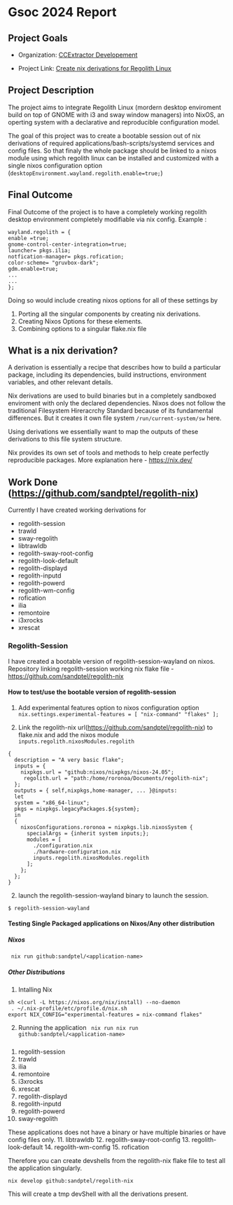 # Gsoc 2024 Report
## Project Goals
- Organization: [CCExtractor Developement](https://summerofcode.withgoogle.com/programs/2024/organizations/ccextractor-development)

- Project Link: [Create nix derivations for Regolith Linux ](https://summerofcode.withgoogle.com/programs/2024/projects/kWEY5sJj)

## Project Description
The project aims to integrate Regolith Linux (mordern desktop enviroment build on top of GNOME with i3 and sway window managers) into NixOS, an operting system with a declarative and reproducible configuration model. 

The goal of this project was to create a bootable session out of nix derivations of required applications/bash-scripts/systemd services and config files. So that finaly the whole package should be linked to a nixos module using which regolith linux can be installed and customized with a single nixos configuration option (`desktopEnvironment.wayland.regolith.enable=true;`)

## Final Outcome
Final Outcome of the project is to have a completely working regolith desktop environment completely modifiable via nix config. Example :
```
wayland.regolith = {
enable =true;
gnome-control-center-integration=true;
launcher= pkgs.ilia;
notfication-manager= pkgs.rofication;
color-scheme= "gruvbox-dark";
gdm.enable=true;
...
...
};
```

Doing so would include creating nixos options for all of these settings by
1. Porting all the singular components by creating nix derivations.
2. Creating Nixos Options for these elements.
3. Combining options to a singular flake.nix file

## What is a nix derivation?
A derivation is essentially a recipe that describes how to build a particular package, including its dependencies, build instructions, environment variables, and other relevant details.

Nix derivations are used to build binaries but in a completely sandboxed enviroment with only the declared dependencies. Nixos does not follow the traditional Filesystem Hireracrchy Standard because of its fundamental differences. But it creates it own file system `/run/current-system/sw` here. 

Using derivations we essentially want to map the outputs of these derivations to this file system structure. 

Nix provides its own set of tools and methods to help create perfectly reproducible packages. More explanation here - https://nix.dev/

## Work Done (https://github.com/sandptel/regolith-nix)
Currently I have created working derivations for 
- regolith-session
- trawld
- sway-regolith
- libtrawldb
- regolith-sway-root-config
- regolith-look-default
- regolith-displayd
- regolith-inputd
- regolith-powerd
- regolith-wm-config
- rofication
- ilia
- remontoire
- i3xrocks
- xrescat
 
### Regolith-Session
I have created a bootable version of regolith-session-wayland on nixos.
Repository linking regolith-session working nix flake file - https://github.com/sandptel/regolith-nix

#### How to test/use the bootable version of regolith-session
1. Add experimental features option to nixos configuration option
`nix.settings.experimental-features = [ "nix-command" "flakes" ];`

2. Link the regolith-nix url(https://github.com/sandptel/regolith-nix) to flake.nix and add the nixos module `inputs.regolith.nixosModules.regolith`
```
{
  description = "A very basic flake";
  inputs = {
    nixpkgs.url = "github:nixos/nixpkgs/nixos-24.05";
     regolith.url = "path:/home/roronoa/Documents/regolith-nix";   
  };
  outputs = { self,nixpkgs,home-manager, ... }@inputs: 
  let 
  system = "x86_64-linux";
  pkgs = nixpkgs.legacyPackages.${system};
  in
  {
    nixosConfigurations.roronoa = nixpkgs.lib.nixosSystem {
      specialArgs = {inherit system inputs;};
      modules = [
        ./configuration.nix
        ./hardware-configuration.nix
        inputs.regolith.nixosModules.regolith
      ];
    };
  };
}
```

2. launch the regolith-session-wayland binary to launch the session.
```
$ regolith-session-wayland
```

#### Testing Single Packaged applications on Nixos/Any other distribution
##### Nixos 
` nix run github:sandptel/<application-name>`
##### Other Distributions
1. Intalling Nix
```
sh <(curl -L https://nixos.org/nix/install) --no-daemon
 . ~/.nix-profile/etc/profile.d/nix.sh
export NIX_CONFIG="experimental-features = nix-command flakes"
```
2. Running the application
``` nix run nix run github:sandptel/<application-name>```

##### <application name>

1. regolith-session
2. trawld
3. ilia
4. remontoire
5. i3xrocks
6. xrescat
7. regolith-displayd
8. regolith-inputd
9. regolith-powerd
10. sway-regolith

These applications does not have a binary or have multiple binaries or have config files only.
11. libtrawldb 
12. regolith-sway-root-config
13. regolith-look-default
14. regolith-wm-config
15. rofication

Therefore you can create devshells from the regolith-nix flake file to
test all the application singularly.

`nix develop github:sandptel/regolith-nix` 

This will create a tmp devShell with all the derivations present.

